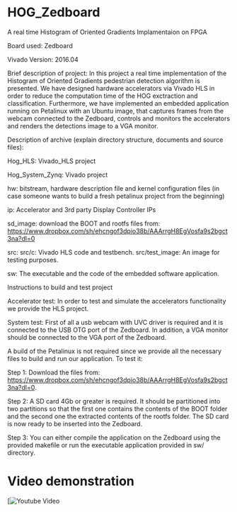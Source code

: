 # HOG_Zedboard
A real time Histogram of Oriented Gradients Implamentaion on FPGA

Board used: Zedboard

Vivado Version: 2016.04

Brief description of project: In this project a real time implementation of 
the Histogram of Oriented Gradients pedestrian detection algorithm is presented. 
We have designed hardware accelerators via Vivado HLS in order to reduce the 
computation time of the HOG exctraction and classification. Furthermore, we 
have implemented an embedded application running on Petalinux with an Ubuntu 
image, that captures frames from the webcam connected to the Zedboard, controls
and monitors the accelerators and renders the detections image to a VGA monitor.

Description of archive (explain directory structure, documents and source files):

Hog_HLS: Vivado_HLS project

Hog_System_Zynq: Vivado project

hw: bitstream, hardware description file and kernel configuration files 
(in case someone wants to build a fresh petalinux project from the beginning)

ip: Accelerator and 3rd party Display Controller IPs

sd_image: download the BOOT and rootfs files from: https://www.dropbox.com/sh/ehcngof3dpio38b/AAArrgH8EgVosfa9s2bgct3na?dl=0  

src:
	src/c: Vivado HLS code and testbench.
	src/test_image: An image for testing purposes.
	
sw: The executable and the code of the embedded software application.

Instructions to build and test project

Accelerator test: In order to test and simulate the accelerators functionality
we provide the HLS project.

System test: First of all a usb webcam with UVC driver is required and it is 
connected to the USB OTG port of the Zedboard. In addition, a VGA monitor should 
be connected to the VGA port of the Zedboard.    

A build of the Petalinux is not required since we provide all the necessary files 
to build and run our application. To test it:

Step 1: Download the files from: https://www.dropbox.com/sh/ehcngof3dpio38b/AAArrgH8EgVosfa9s2bgct3na?dl=0. 

Step 2: A SD card 4Gb or greater is required. It should be partitioned into two 
partitions so that the first one contains the contents of the BOOT folder and the 
second one the extracted contents of the rootfs folder. The SD card is now ready 
to be inserted into the Zedboard.

Step 3: You can either compile the application on the Zedboard using the provided 
makefile or run the executable application provided in sw/ directory.

# Video demonstration

[![Youtube Video](https://youtu.be/iZMuou-autA)

